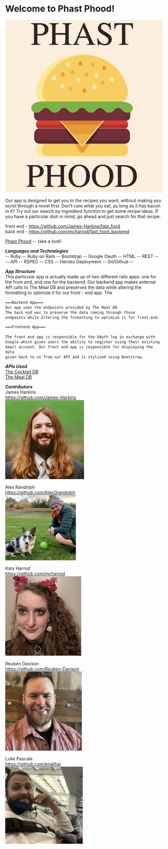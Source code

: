 # Welcome to Phast Phood!

![PhastPhood](./pictures/burg.png)  

Our app is designed to get you to the recipes you want, without making you scroll through a novel first. Don’t care what you eat, as long as it has bacon in it? Try out our search by ingredient function to get some recipe ideas. If you have a particular dish in mind, go ahead and just search for that recipe.

front end - https://github.com/James-Harkins/fast_food  
back end - https://github.com/mcharrod/fast_food_backend  


[Phast Phood](phastphood.herokuapp.com) -- take a look!

___Languages and Technologies___  
-- Ruby -- Ruby on Rails -- Bootstrap -- Google Oauth -- HTML -- REST --  
-- API -- RSPEC -- CSS -- Heroku Deployment -- Git/Github --

___App Structure___  
This particular app is actually made up of two different rails apps: one for the front end, and one for the backend. Our backend app makes external API calls to The Meal DB and preserves the data while altering the formatting to optimize it for our front - end app. The
```
===Backend App===
Our app uses the endpoints provided by The Meal DB.  
The back end was to preserve the data coming through those
endpoints while altering the formatting to optimize it for front-end.
```
```
===Frontend App===

The front end app is responsible for the OAuth log in exchange with
Google which gives users the ability to register using their existing
Gmail account. Our front end app is responsible for displaying the data
given back to us from our API and is stylized using Bootstrap.
```

___APIs Used___  
[The Cocktail DB](https://www.thecocktaildb.com/api.php)  
[The Meal DB](https://www.themealdb.com/api.php)

___Contributors___  
James Harkins  
https://github.com/James-Harkins  
![JamesH](./pictures/james.png)  

Alex Randolph  
https://github.com/AlexGrandolph  
![AlexR](./pictures/alex.png)  

Katy Harrod  
https://github.com/mcharrod  
![KatyH](./pictures/katy.png)  

Reuben Davison  
https://github.com/Reuben-Davison  
![ReubenD](./pictures/reuben.png)  

Luke Pascale  
https://github.com/enalihai  
![LukeP](./pictures/luke.png)

